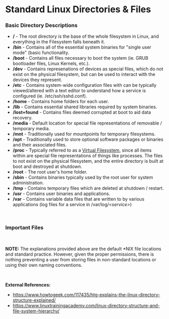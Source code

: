 # **Standard Linux Directories & Files**

### **Basic Directory Descriptions**
- **/** - The root directory is the base of the whole filesystem in Linux, and everything in the Filesystem falls beneath it. 
- **/bin** - Contains all of the essential system binaries for "single user mode" (basic functionality.
- **/boot** - Contains all files necessary to boot the system (ie. GRUB bootloader files, Linux Kernels, etc.).
- **/dev** - Contains represenations of devices as special files, which do not exist on the physical filesystem, but can be used to interact with the devices they represent.
- **/etc** - Contains system-wide configuration files with can be typically viewed/altered with a text editor to understand how a service is configured (ie. /etc/ssh/sshd.conf).
- **/home** - Contains home folders for each user.
- **/lib** - Contains essential shared libraries required by system binaries.
- **/lost+found** - Contains files deemed corrupted at boot to aid data recovery.
- **/media** - Default location for special file representations of removable / temporary media.
- **/mnt** - Traditionally used for mountpoints for temporary filesystems.
- **/opt** - Traditionally used to store optional software packages or binaries and their associated files.
- **/proc** - Typically referred to as a [Virtual Filesystem](vfs-proc.md), since all items within are special file representations of things like processes. The files to not exist on the physical filesystem, and the entire directory is built at boot and destroyed at shutdown. 
- **/root** - The root user's home folder. 
- **/sbin** - Contains binaries typically used by the root user for system administration.
- **/tmp** - Contains temporary files which are deleted at shutdown / restart. 
- **/usr** - Contains user binaries and applications.
- **/var** - Contains variable data files that are written to by various applications (log files for a service in /var/log/*\<service>*)

<br>

### Important Files


<br>

**NOTE:** The explanations provided above are the default \*NIX file locations and standard practice. However, given the proper permissions, there is nothing preventing a user from storing files in non-standard locations or using their own naming conventions.


<br>

**External References:**
- https://www.howtogeek.com/117435/htg-explains-the-linux-directory-structure-explained/
- https://www.linuxtrainingacademy.com/linux-directory-structure-and-file-system-hierarchy/
